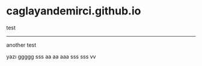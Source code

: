 
# caglayandemirci.github.io
<p> test </p>
<hr>
<p> another test </p>
yazı
ggggg sss aa aa   aaa 
sss sss
vv
